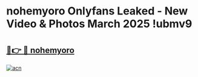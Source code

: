 # nohemyoro Onlyfans Leaked - New Video & Photos March 2025 !ubmv9

# <h2><a href="https://xm6bm9.iuczelnia.edu.pl?title=nohemyoro&ref=ubmv9">🔗👉 🔴 nohemyoro</a></h2>

[![acn](https://github.com/user-attachments/assets/0f9c940e-d8b0-45ae-aac7-cd30a18b3e1c)](https://xm6bm9.iuczelnia.edu.pl?title=nohemyoro&ref=ubmv9)


